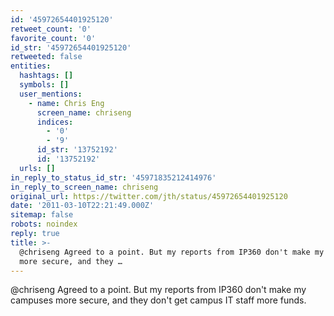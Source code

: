 ```yaml
---
id: '45972654401925120'
retweet_count: '0'
favorite_count: '0'
id_str: '45972654401925120'
retweeted: false
entities:
  hashtags: []
  symbols: []
  user_mentions:
    - name: Chris Eng
      screen_name: chriseng
      indices:
        - '0'
        - '9'
      id_str: '13752192'
      id: '13752192'
  urls: []
in_reply_to_status_id_str: '45971835212414976'
in_reply_to_screen_name: chriseng
original_url: https://twitter.com/jth/status/45972654401925120
date: '2011-03-10T22:21:49.000Z'
sitemap: false
robots: noindex
reply: true
title: >-
  @chriseng Agreed to a point. But my reports from IP360 don't make my campuses
  more secure, and they …
---
```


@chriseng Agreed to a point. But my reports from IP360 don't make my campuses more secure, and they don't get campus IT staff more funds.